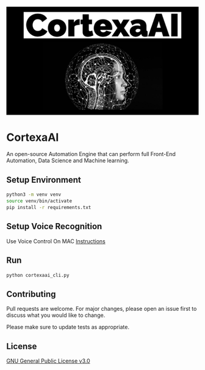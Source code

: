 ![image](https://github.com/mytechnotalent/CortexaAI/blob/main/CortexaAI.jpg?raw=true)

# CortexaAI
An open-source Automation Engine that can perform full Front-End Automation, Data Science and Machine learning.

## Setup Environment
```bash
python3 -m venv venv
source venv/bin/activate
pip install -r requirements.txt
```

## Setup Voice Recognition
Use Voice Control On MAC [Instructions](https://support.apple.com/en-us/HT210539)

## Run
```bash
python cortexaai_cli.py
```

## Contributing
Pull requests are welcome. For major changes, please open an issue first to discuss what you would like to change.

Please make sure to update tests as appropriate.

## License
[GNU General Public License v3.0](https://www.gnu.org/licenses/gpl-3.0.en.html)
